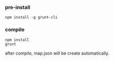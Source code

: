 ### pre-install

```shell
npm install -g grunt-cli
```

### compile

```shell
npm install
grunt
```

after compile, map.json will be create automatically.
